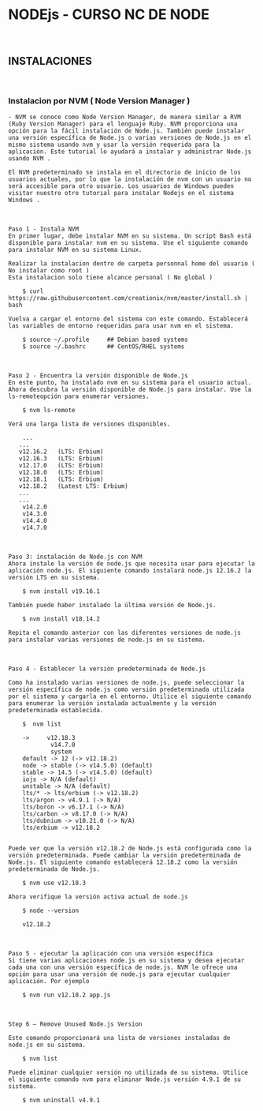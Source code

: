 
# NODEjs - CURSO NC DE NODE

<br>

## INSTALACIONES

<br>

### Instalacion por NVM ( Node Version Manager )

    - NVM se conoce como Node Version Manager, de manera similar a RVM (Ruby Version Manager) para el lenguaje Ruby. NVM proporciona una opción para la fácil instalación de Node.js. También puede instalar una versión específica de Node.js o varias versiones de Node.js en el mismo sistema usando nvm y usar la versión requerida para la aplicación. Este tutorial lo ayudará a instalar y administrar Node.js usando NVM .

    El NVM predeterminado se instala en el directorio de inicio de los usuarios actuales, por lo que la instalación de nvm con un usuario no será accesible para otro usuario. Los usuarios de Windows pueden visitar nuestro otro tutorial para instalar Nodejs en el sistema Windows .

<br>
    
    Paso 1 - Instala NVM
    En primer lugar, debe instalar NVM en su sistema. Un script Bash está disponible para instalar nvm en su sistema. Use el siguiente comando para instalar NVM en su sistema Linux.

    Realizar la instalacion dentro de carpeta personnal home del usuario ( No instalar como root )
    Esta instalacion solo tiene alcance personal ( No global )

        $ curl https://raw.githubusercontent.com/creationix/nvm/master/install.sh | bash

    Vuelva a cargar el entorno del sistema con este comando. Establecerá las variables de entorno requeridas para usar nvm en el sistema.

        $ source ~/.profile     ## Debian based systems 
        $ source ~/.bashrc      ## CentOS/RHEL systems 


<br>
    
    Paso 2 - Encuentra la versión disponible de Node.js
    En este punto, ha instalado nvm en su sistema para el usuario actual. Ahora descubra la versión disponible de Node.js para instalar. Use la ls-remoteopción para enumerar versiones.

        $ nvm ls-remote

    Verá una larga lista de versiones disponibles.

        ...
       ...
       v12.16.2   (LTS: Erbium)
       v12.16.3   (LTS: Erbium)
       v12.17.0   (LTS: Erbium)
       v12.18.0   (LTS: Erbium)
       v12.18.1   (LTS: Erbium)
       v12.18.2   (Latest LTS: Erbium)
       ...
       ...
        v14.2.0
        v14.3.0
        v14.4.0
        v14.7.0

<br>

    Paso 3: instalación de Node.js con NVM
    Ahora instale la versión de node.js que necesita usar para ejecutar la aplicación node.js. El siguiente comando instalará node.js 12.16.2 la versión LTS en su sistema.

        $ nvm install v19.16.1

    También puede haber instalado la última versión de Node.js.

        $ nvm install v18.14.2

    Repita el comando anterior con las diferentes versiones de node.js para instalar varias versiones de node.js en su sistema.

<br>

    Paso 4 - Establecer la versión predeterminada de Node.js

    Como ha instalado varias versiones de node.js, puede seleccionar la versión específica de node.js como versión predeterminada utilizada por el sistema y cargarla en el entorno. Utilice el siguiente comando para enumerar la versión instalada actualmente y la versión predeterminada establecida.

        $  nvm list

        ->     v12.18.3
                v14.7.0
                system
        default -> 12 (-> v12.18.2)
        node -> stable (-> v14.5.0) (default)
        stable -> 14.5 (-> v14.5.0) (default)
        iojs -> N/A (default)
        unstable -> N/A (default)
        lts/* -> lts/erbium (-> v12.18.2)
        lts/argon -> v4.9.1 (-> N/A)
        lts/boron -> v6.17.1 (-> N/A)
        lts/carbon -> v8.17.0 (-> N/A)
        lts/dubnium -> v10.21.0 (-> N/A)
        lts/erbium -> v12.18.2


    Puede ver que la versión v12.18.2 de Node.js está configurada como la versión predeterminada. Puede cambiar la versión predeterminada de Node.js. El siguiente comando establecerá 12.18.2 como la versión predeterminada de Node.js.

        $ nvm use v12.18.3

    Ahora verifique la versión activa actual de node.js

        $ node --version

        v12.18.2

<br>

    Paso 5 - ejecutar la aplicación con una versión específica
    Si tiene varias aplicaciones node.js en su sistema y desea ejecutar cada una con una versión específica de node.js. NVM le ofrece una opción para usar una versión de node.js para ejecutar cualquier aplicación. Por ejemplo

        $ nvm run v12.18.2 app.js

<br>

    Step 6 – Remove Unused Node.js Version

    Este comando proporcionará una lista de versiones instaladas de node.js en su sistema.

        $ nvm list

    Puede eliminar cualquier versión no utilizada de su sistema. Utilice el siguiente comando nvm para eliminar Node.js versión 4.9.1 de su sistema.

        $ nvm uninstall v4.9.1
